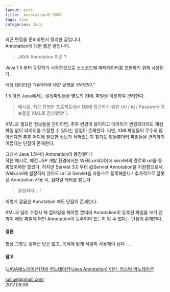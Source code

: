 ```yaml
---
layout: post
title:  Annotation에 대하여
tags: Java 
categories: Java
---    
```


최근 면접을 준비하면서 정리한 글입니다.      
Annotation에 대한 짧은 글입니다.        

> JAVA Annotation 이란 ?        

Java 1.5 부터 등장하기 시작한것으로 소스코드에 메타데이터를 표현하기 위해 사용된다.    

메타 데이터란 *"데이터에 대한 설명을 의미한다."*     

1.5 이전 Java에서는 설정파일들을 별도의 XML 파일을 이용하여 관리한다.   
> 예시로, 최근 진행한 프로젝트에서 DB에 접근하기 위한 Url / Id / Password 정보들을 XML로 관리했었다.   

XML로 필요한 정보들을 관리하면, 추후 변경이 용이하고 데이터가 변경되더라도 재컴파일 없이 데이터를 수정할 수 있다는 장점이 존재한다. 다만, XML파일들이 무수히 많아진다면 추후 어디에 필요한 정보가 적혀있는지 찾기도 힘들뿐더러 파일들을 관리하기 어렵다는 단점이 존재한다.        

그래서 Java 1.5부터 Annotation이 등장했다 !  
작은 예시로, 예전 JSP 개발 환경에서는 WEB.xml(DD)에 servlet의 경로와 url을 등록했어야만 했었다. 하지만 Servlet 3.0 부터 @Servlet Annotation을 지원함으로서, Web.xml에 설정하지 않아도 url 과 Servlet을 자동으로 등록해준다 ! 추가적으로 잘못된 Annotation 사용 시, 컴파일 에러를 뱉는다. 
     
> 깔끔하다 .. !   

이렇게 깔끔한 Annotation 에도 단점이 존재한다.    

XML과 달리 수정시 재 컴파일을 해야할 뿐더러 Annotation이 등록된 파일을 보기 전까지 해당 파일에 어떤 Annotation이 등록되어 있는지 알 수 없다는 단점이 존재한다.    

#### 결론        

항상 그렇듯 정해진 답은 없고, 목적에 맞게 적절히 사용해야 된다 ....    



#### 참고      
[[JAVA애노테이션]자바 어노테이션(Java Annotation) 이란, 커스텀 어노테이션](http://ellehu.com/java/3727)     

lusiue@gmail.com      
2017.09.08


 

